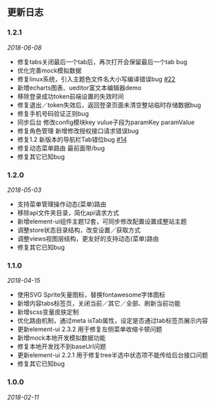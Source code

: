 ## 更新日志

### 1.2.1

*2018-06-08*

- 修复tabs关闭最后一个tab后，再次打开会保留最后一个tab bug
- 优化完善mock模拟数据
- 修复linux系统，引入主题色文件名大小写编译错误bug [#22](https://github.com/daxiongYang/renren-fast-vue/issues/22)
- 新增echarts图表、ueditor富文本编辑器demo
- 移除登录成功token前端设置的失效时间
- 修复退出／token失效后，返回登录页面未清空整站临时存储数据bug
- 修复手机号码验证正则bug
- 同步后台 修改config模块key vulue子段为paramKey paramValue
- 修复角色管理 新增修改授权接口请求错误bug
- 修复1.2 新版本的导航栏Tab错位bug [#14](https://github.com/daxiongYang/renren-fast-vue/issues/14)
- 修复动态菜单路由 最前面带/bug
- 修复其它已知bug

### 1.2.0

*2018-05-03*

- 支持菜单管理操作动态(菜单)路由
- 移除api文件夹目录，简化api请求方式
- 新增element-ui组件主题12套，可同步修改配置设置成整站主题
- 调整store状态目录结构，改变设置／获取方式
- 调整views视图层结构，更友好的支持动态(菜单)路由
- 修复其它已知bug

### 1.1.0

*2018-04-15*

- 使用SVG Sprite矢量图标，替换fontawesome字体图标
- 新增内容tabs标签页，关闭当前／其它／全部、刷新当前功能
- 新增scss变量皮肤定制
- 优化路由机制，通过meta isTab属性，设定是否通过tab标签页展示内容
- 更新element-ui 2.3.2 用于修复左侧菜单收缩卡顿问题
- 新增mock本地开发模拟数据功能
- 修复本地开发找不到baseUrl问题
- 更新element-ui 2.2.1 用于修复tree半选中状态项不能传给后台接口问题
- 修复其它已知bug

### 1.0.0

*2018-02-11*
